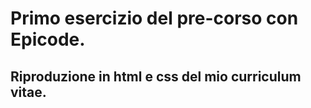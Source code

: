# Primo esercizio del pre-corso con Epicode.

## Riproduzione in html e css del mio curriculum vitae.
